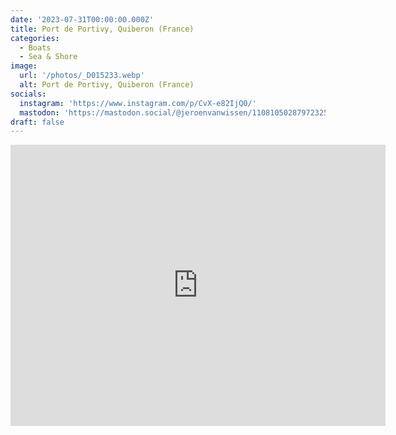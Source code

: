 ```yaml
---
date: '2023-07-31T00:00:00.000Z'
title: Port de Portivy, Quiberon (France)
categories:
  - Boats
  - Sea & Shore
image:
  url: '/photos/_D015233.webp'
  alt: Port de Portivy, Quiberon (France)
socials:
  instagram: 'https://www.instagram.com/p/CvX-e82IjQ0/'
  mastodon: 'https://mastodon.social/@jeroenvanwissen/110810502879723253'
draft: false
---
```


<iframe src="https://www.google.com/maps/embed?pb=!1m18!1m12!1m3!1d2693.9350658354506!2d-3.148839884372146!3d47.530127179179715!2m3!1f0!2f0!3f0!3m2!1i1024!2i768!4f13.1!3m3!1m2!1s0x4810719894c4fe0d%3A0x7a214ed8aa829541!2sPort%20de%20Portivy!5e0!3m2!1snl!2snl!4v1690832778337!5m2!1snl!2snl" width="600" height="450" style="border:0;" allowfullscreen="" loading="lazy" referrerpolicy="no-referrer-when-downgrade"></iframe>
